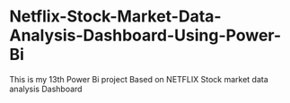 # Netflix-Stock-Market-Data-Analysis-Dashboard-Using-Power-Bi

This is my 13th Power Bi project Based on NETFLIX Stock market data analysis Dashboard
